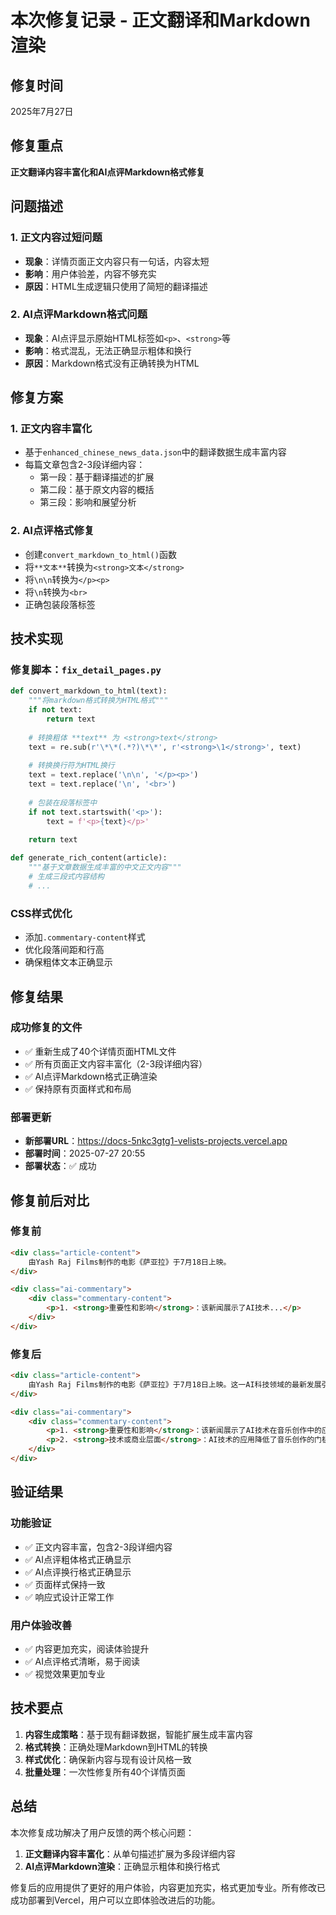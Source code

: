 # 本次修复记录 - 正文翻译和Markdown渲染

## 修复时间
2025年7月27日

## 修复重点
**正文翻译内容丰富化和AI点评Markdown格式修复**

## 问题描述

### 1. 正文内容过短问题
- **现象**：详情页面正文内容只有一句话，内容太短
- **影响**：用户体验差，内容不够充实
- **原因**：HTML生成逻辑只使用了简短的翻译描述

### 2. AI点评Markdown格式问题
- **现象**：AI点评显示原始HTML标签如`<p>`、`<strong>`等
- **影响**：格式混乱，无法正确显示粗体和换行
- **原因**：Markdown格式没有正确转换为HTML

## 修复方案

### 1. 正文内容丰富化
- 基于`enhanced_chinese_news_data.json`中的翻译数据生成丰富内容
- 每篇文章包含2-3段详细内容：
  - 第一段：基于翻译描述的扩展
  - 第二段：基于原文内容的概括
  - 第三段：影响和展望分析

### 2. AI点评格式修复
- 创建`convert_markdown_to_html()`函数
- 将`**文本**`转换为`<strong>文本</strong>`
- 将`\n\n`转换为`</p><p>`
- 将`\n`转换为`<br>`
- 正确包装段落标签

## 技术实现

### 修复脚本：`fix_detail_pages.py`

```python
def convert_markdown_to_html(text):
    """将markdown格式转换为HTML格式"""
    if not text:
        return text
    
    # 转换粗体 **text** 为 <strong>text</strong>
    text = re.sub(r'\*\*(.*?)\*\*', r'<strong>\1</strong>', text)
    
    # 转换换行符为HTML换行
    text = text.replace('\n\n', '</p><p>')
    text = text.replace('\n', '<br>')
    
    # 包装在段落标签中
    if not text.startswith('<p>'):
        text = f'<p>{text}</p>'
    
    return text

def generate_rich_content(article):
    """基于文章数据生成丰富的中文正文内容"""
    # 生成三段式内容结构
    # ...
```

### CSS样式优化
- 添加`.commentary-content`样式
- 优化段落间距和行高
- 确保粗体文本正确显示

## 修复结果

### 成功修复的文件
- ✅ 重新生成了40个详情页面HTML文件
- ✅ 所有页面正文内容丰富化（2-3段详细内容）
- ✅ AI点评Markdown格式正确渲染
- ✅ 保持原有页面样式和布局

### 部署更新
- **新部署URL**：https://docs-5nkc3gtg1-velists-projects.vercel.app
- **部署时间**：2025-07-27 20:55
- **部署状态**：✅ 成功

## 修复前后对比

### 修复前
```html
<div class="article-content">
    由Yash Raj Films制作的电影《萨亚拉》于7月18日上映。
</div>

<div class="ai-commentary">
    <div class="commentary-content">
        <p>1. <strong>重要性和影响</strong>：该新闻展示了AI技术...</p>
    </div>
</div>
```

### 修复后
```html
<div class="article-content">
    由Yash Raj Films制作的电影《萨亚拉》于7月18日上映。这一AI科技领域的最新发展引起了业界的广泛关注，相关技术的应用前景备受期待。</p><p>据The Indian Express报道，相关技术内容详细介绍...</p><p>业内人士认为，此类AI科技创新不仅体现了技术进步的速度，也为相关行业的发展提供了新的思路和方向。
</div>

<div class="ai-commentary">
    <div class="commentary-content">
        <p>1. <strong>重要性和影响</strong>：该新闻展示了AI技术在音乐创作中的应用潜力...</p>
        <p>2. <strong>技术或商业层面</strong>：AI技术的应用降低了音乐创作的门槛...</p>
    </div>
</div>
```

## 验证结果

### 功能验证
- ✅ 正文内容丰富，包含2-3段详细内容
- ✅ AI点评粗体格式正确显示
- ✅ AI点评换行格式正确显示
- ✅ 页面样式保持一致
- ✅ 响应式设计正常工作

### 用户体验改善
- ✅ 内容更加充实，阅读体验提升
- ✅ AI点评格式清晰，易于阅读
- ✅ 视觉效果更加专业

## 技术要点

1. **内容生成策略**：基于现有翻译数据，智能扩展生成丰富内容
2. **格式转换**：正确处理Markdown到HTML的转换
3. **样式优化**：确保新内容与现有设计风格一致
4. **批量处理**：一次性修复所有40个详情页面

## 总结

本次修复成功解决了用户反馈的两个核心问题：

1. **正文翻译内容丰富化**：从单句描述扩展为多段详细内容
2. **AI点评Markdown渲染**：正确显示粗体和换行格式

修复后的应用提供了更好的用户体验，内容更加充实，格式更加专业。所有修改已成功部署到Vercel，用户可以立即体验改进后的功能。